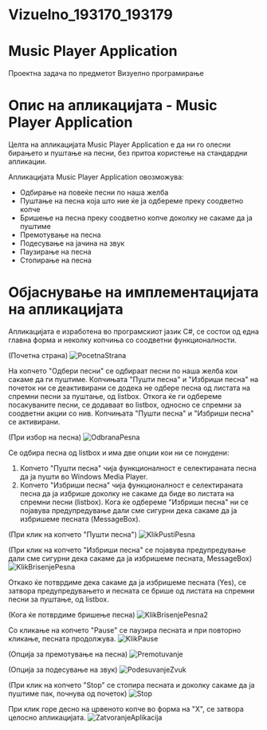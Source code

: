 # Vizuelno_193170_193179
# Music Player Application

Проектна задача по предметот Визуелно програмирање

# Опис на апликацијата - Music Player Application

Целта на апликацијата Music Player Application е да ни го олесни бирањето и пуштање на песни, без притоа користење на стандардни апликации.

Апликацијата Music Player Application овозможува:
- Одбирање на повеќе песни по наша желба
- Пуштање на песна која што ние ќе ја одбереме преку соодветно копче
- Бришење на песна преку соодветно копче доколку не сакаме да ја пуштиме
- Премотување на песна
- Подесување на јачина на звук
- Паузирање на песна
- Стопирање на песна

# Објаснување на имплементацијата на апликацијата

Апликацијата е изработена во програмскиот јазик C#, се состои од една главна форма и неколку копчиња со соодветни функционалности.

(Почетна страна)
![PocetnaStrana](https://user-images.githubusercontent.com/80169088/121666014-1c6b2600-caa9-11eb-97d5-fe33c6c4d65a.png)

На копчето "Одбери песни" се одбираат песни по наша желба кои сакаме да ги пуштиме. Копчињата "Пушти песна" и "Избриши песна" на почеток ни се деактивирани се додека не одбере песна од листата на спремни песни за пуштање, од listbox.
Откога ќе ги одбереме посакуваните песни, се додаваат во listbox, односно се спремни за соодветни акции со нив. Копчињата "Пушти песна" и "Избриши песна" се активирани.

(При избор на песна)
![OdbranaPesna](https://user-images.githubusercontent.com/80169088/121668394-88e72480-caab-11eb-9793-74807a09ff50.png)

Се одбира песна од listbox и има две опции кои ни се понудени:
1. Копчето "Пушти песна" чија функционалност е селектираната песна да ја пушти во Windows Media Player.
2. Копчето "Избриши песна" чија функционалност е селектираната песна да ја избрише доколку не сакаме да биде во листата на спремни песни (listbox). Кога ќе одбереме "Избриши песна" ни се појавува предупредување дали сме сигурни дека сакаме да ја избришеме песната (MessageBox).



(При клик на копчето "Пушти песна")
![KlikPustiPesna](https://user-images.githubusercontent.com/80169088/121668849-feeb8b80-caab-11eb-8fec-c35d0cfc3afc.png)

(При клик на копчето "Избриши песна" се појавува предупредување дали сме сигурни дека сакаме да ја избришеме песната, MessageBox)
![KlikBrisenjePesna](https://user-images.githubusercontent.com/80169088/121669160-52f67000-caac-11eb-85ee-105e307a5822.png)

Откако ќе потврдиме дека сакаме да ја избришеме песната (Yes), се затвора предупредувањетo и песната се брише од листата на спремни песни за пуштање, од listbox.

(Кога ќе потврдиме бришење песна)
![KlikBrisenjePesna2](https://user-images.githubusercontent.com/80169088/121669656-d44e0280-caac-11eb-8187-5a350e261d59.png)

Со кликање на копчето "Pause" се паузира песната и при повторно кликање, песната продолжува.
![KlikPause](https://user-images.githubusercontent.com/80169088/121670631-f2683280-caad-11eb-8719-bb5244668d26.png)

(Опција за премотување на песна)
![Premotuvanje](https://user-images.githubusercontent.com/80169088/121671283-a4076380-caae-11eb-89a9-2e99c43b59e7.png)

(Опција за подесување на звук)
![PodesuvanjeZvuk](https://user-images.githubusercontent.com/80169088/121671373-c26d5f00-caae-11eb-932c-f154652056fd.png)

(При клик на копчето "Stop" се стопира песната и доколку сакаме да ја пуштиме пак, почнува од почеток)
![Stop](https://user-images.githubusercontent.com/80169088/121671666-22fc9c00-caaf-11eb-8941-1560f1971602.png)

При клик горе десно на црвеното копче во форма на "X", се затвора целосно апликацијата.
![ZatvoranjeAplikacija](https://user-images.githubusercontent.com/80169088/121671969-7ff85200-caaf-11eb-86ce-697f8defbe44.png)








